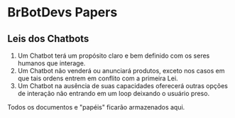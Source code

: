 # BrBotDevs Papers

## Leis dos Chatbots

1. Um Chatbot terá um propósito claro e bem definido com os seres humanos que interage.
2. Um Chatbot não venderá ou anunciará produtos, exceto nos casos em que tais ordens entrem em conflito com a primeira Lei.
3. Um Chatbot na ausência de suas capacidades oferecerá outras opções de interação não entrando em um loop deixando o usuário preso.


Todos os documentos e "papéis" ficarão armazenados aqui.
